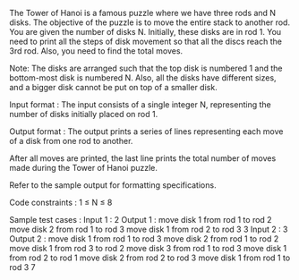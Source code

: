 The Tower of Hanoi is a famous puzzle where we have three rods and N disks. The objective of the puzzle is to move the entire stack to another rod. You are given the number of disks N. Initially, these disks are in rod 1. You need to print all the steps of disk movement so that all the discs reach the 3rd rod. Also, you need to find the total moves.



Note: The disks are arranged such that the top disk is numbered 1 and the bottom-most disk is numbered N. Also, all the disks have different sizes, and a bigger disk cannot be put on top of a smaller disk. 

Input format :
The input consists of a single integer N, representing the number of disks initially placed on rod 1.

Output format :
The output prints a series of lines representing each move of a disk from one rod to another.

After all moves are printed, the last line prints the total number of moves made during the Tower of Hanoi puzzle.



Refer to the sample output for formatting specifications.

Code constraints :
1 ≤ N ≤ 8

Sample test cases :
Input 1 :
2
Output 1 :
move disk 1 from rod 1 to rod 2
move disk 2 from rod 1 to rod 3
move disk 1 from rod 2 to rod 3
3
Input 2 :
3
Output 2 :
move disk 1 from rod 1 to rod 3
move disk 2 from rod 1 to rod 2
move disk 1 from rod 3 to rod 2
move disk 3 from rod 1 to rod 3
move disk 1 from rod 2 to rod 1
move disk 2 from rod 2 to rod 3
move disk 1 from rod 1 to rod 3
7
